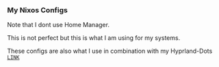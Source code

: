 ### My Nixos Configs

Note that I dont use Home Manager.

This is not perfect but this is what I am using for my systems.

These configs are also what I use  in combination with my Hyprland-Dots [`LINK`](https://github.com/JaKooLit/Hyprland-Dots)
